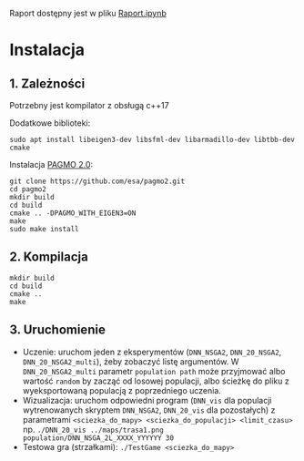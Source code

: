 Raport dostępny jest w pliku [Raport.ipynb](Raport.ipynb)

# Instalacja

## 1. Zależności

Potrzebny jest kompilator z obsługą c++17

Dodatkowe biblioteki:

```
sudo apt install libeigen3-dev libsfml-dev libarmadillo-dev libtbb-dev cmake
```

Instalacja [PAGMO 2.0](https://esa.github.io/pagmo2):

```
git clone https://github.com/esa/pagmo2.git
cd pagmo2
mkdir build
cd build
cmake .. -DPAGMO_WITH_EIGEN3=ON
make
sudo make install
```

## 2. Kompilacja
```
mkdir build
cd build
cmake ..
make
```

## 3. Uruchomienie

* Uczenie: uruchom jeden z eksperymentów (`DNN_NSGA2`, `DNN_20_NSGA2`, `DNN_20_NSGA2_multi`), żeby zobaczyć listę argumentów. W `DNN_20_NSGA2_multi` parametr `population path` może przyjmować albo wartość `random` by zacząć od losowej populacji, albo ścieżkę do pliku z wyeksportowaną populacją z poprzedniego uczenia.
* Wizualizacja: uruchom odpowiedni program (`DNN_vis` dla populacji wytrenowanych skryptem `DNN_NSGA2`, `DNN_20_vis` dla pozostałych) z parametrami `<sciezka_do_mapy> <sciezka_do_populacji> <limit_czasu>` np. ```./DNN_20_vis ../maps/trasa1.png population/DNN_NSGA_2L_XXXX_YYYYYY 30```
* Testowa gra (strzałkami): ```./TestGame <sciezka_do_mapy>```
